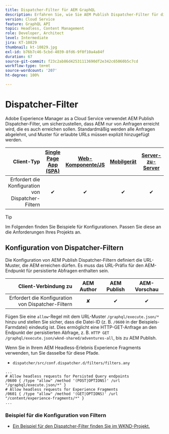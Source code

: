 ```yaml
---
title: Dispatcher-Filter für AEM GraphQL
description: Erfahren Sie, wie Sie AEM Publish Dispatcher-Filter für die Verwendung mit AEM GraphQL konfigurieren.
version: Cloud Service
feature: GraphQL API
topic: Headless, Content Management
role: Developer, Architect
level: Intermediate
jira: KT-10829
thumbnail: kt-10829.jpg
exl-id: b76b7c46-5cbd-4039-8fd6-9f0f10a4a84f
duration: 67
source-git-commit: f23c2ab86d42531113690df2e342c65060b5c7cd
workflow-type: tm+mt
source-wordcount: '207'
ht-degree: 100%

---
```


# Dispatcher-Filter

Adobe Experience Manager as a Cloud Service verwendet AEM Publish Dispatcher-Filter, um sicherzustellen, dass AEM nur von Anfragen erreicht wird, die es auch erreichen sollen. Standardmäßig werden alle Anfragen abgelehnt, und Muster für erlaubte URLs müssen explizit hinzugefügt werden.

| Client-Typ | [Single Page App (SPA)](../spa.md) | [Web-Komponente/JS](../web-component.md) | [Mobilgerät](../mobile.md) | [Server-zu-Server](../server-to-server.md) |
|------------------------------------------:|:---------------------:|:----------------:|:---------:|:----------------:|
| Erfordert die Konfiguration von Dispatcher-Filtern | ✔ | ✔ | ✔ | ✔ |

>[!TIP]
>
> Im Folgenden finden Sie Beispiele für Konfigurationen. Passen Sie diese an die Anforderungen Ihres Projekts an.

## Konfiguration von Dispatcher-Filtern

Die Konfiguration von AEM Publish Dispatcher-Filtern definiert die URL-Muster, die AEM erreichen dürfen. Es muss das URL-Präfix für den AEM-Endpunkt für persistierte Abfragen enthalten sein.

| Client-Verbindung zu | AEM Author | AEM Publish | AEM-Vorschau |
|------------------------------------------:|:----------:|:-------------:|:-------------:|
| Erfordert die Konfiguration von Dispatcher-Filtern | ✘ | ✔ | ✔ |

Fügen Sie eine `allow`-Regel mit dem URL-Muster `/graphql/execute.json/*` hinzu und stellen Sie sicher, dass die Datei-ID (z. B. `/0600` in der Beispiels-Farmdatei) eindeutig ist.
Dies ermöglicht eine HTTP-GET-Anfrage an den Endpunkt der persistierten Abfrage, z. B. `HTTP GET /graphql/execute.json/wknd-shared/adventures-all`, bis zu AEM Publish.

Wenn Sie in Ihrem AEM Headless-Erlebnis Experience Fragments verwenden, tun Sie dasselbe für diese Pfade.

+ `dispatcher/src/conf.dispatcher.d/filters/filters.any`

```
...
# Allow headless requests for Persisted Query endpoints
/0600 { /type "allow" /method '(POST|OPTIONS)' /url "/graphql/execute.json/*" }
# Allow headless requests for Experience Fragments
/0601 { /type "allow" /method '(GET|OPTIONS)' /url "/content/experience-fragments/*" }
...
```

### Beispiel für die Konfiguration von Filtern

+ [Ein Beispiel für den Dispatcher-Filter finden Sie im WKND-Projekt.](https://github.com/adobe/aem-guides-wknd/blob/main/dispatcher/src/conf.dispatcher.d/filters/filters.any#L28)
